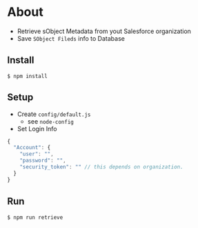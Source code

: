 # About
* Retrieve sObject Metadata from yout Salesforce organization
* Save `SObject Fileds` info to Database

## Install
```
$ npm install
```

## Setup
* Create `config/default.js`
  * see `node-config`
* Set Login Info

```js
{
  "Account": {
    "user": "",
    "password": "",
    "security_token": "" // this depends on organization.
  }
}
```

## Run
```
$ npm run retrieve
```